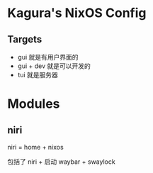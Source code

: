 # Kagura's NixOS Config

## Targets
- gui 就是有用户界面的
- gui + dev 就是可以开发的
- tui 就是服务器

# Modules
## niri
niri = home + nixos

包括了 niri + 启动 waybar + swaylock